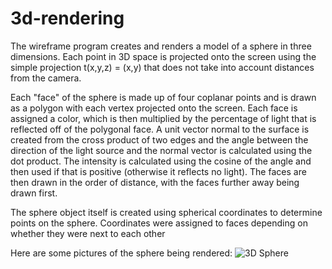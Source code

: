 # 3d-rendering

The wireframe program creates and renders a model of a sphere in three dimensions.  Each point in 3D space is projected onto the screen using the simple projection t(x,y,z) = (x,y) that does not take into account distances from the camera.
  
Each "face" of the sphere is made up of four coplanar points and is drawn as a polygon with each vertex projected onto the screen.  Each face is assigned a color, which is then multiplied by the percentage of light that is reflected off of the polygonal face.  A unit vector normal to the surface is created from the cross product of two edges and the angle between the direction of the light source and the normal vector is calculated using the dot product.  The intensity is calculated using the cosine of the angle and then used if that is positive (otherwise it reflects no light).  The faces are then drawn in the order of distance, with the faces further away being drawn first.

The sphere object itself is created using spherical coordinates to determine points on the sphere.  Coordinates were assigned to faces depending on whether they were next to each other

Here are some pictures of the sphere being rendered:
![3D Sphere](https://raw.githubusercontent.com/zachary-z/3d-rendering/sphere1.png)
